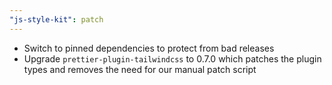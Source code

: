 ```yaml
---
"js-style-kit": patch
---
```


- Switch to pinned dependencies to protect from bad releases
- Upgrade `prettier-plugin-tailwindcss` to 0.7.0 which patches the plugin types and removes the need for our manual patch script
